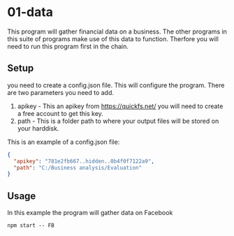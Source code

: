 # 01-data

This program will gather financial data on a business. The other programs in this suite of programs make use of this data to function.
Therfore you will need to run this program first in the chain.

## Setup

you need to create a config.json file. This will configure the program.
There are two parameters you need to add.

1. apikey - This an apikey from https://quickfs.net/ you will need to create a free account to get this key.
2. path - This is a folder path to where your output files will be stored on your harddisk.

This is an example of a config.json file:

```json
{
  "apikey": "781e2fb667..hidden..0b4f0f7122a9",
  "path": "C:/Business analysis/Evaluation"
}
```

## Usage

In this example the program will gather data on Facebook

`npm start -- FB`
